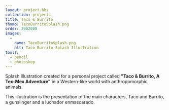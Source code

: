 ```yaml
---
layout: project.hbs
collection: projects
title: Taco & Burrito
thumb: TacoBurritoSplash.png
order: 2002000
images:
  -
    name: TacoBurritoSplash.png
    alt: Taco Burrito Splash Illustration
tools:
  - pencil
  - photoshop
---
```


Splash Illustration created for a personal project called **"Taco & Burrito, A Tex-Mex Adventure"** in a Western-like world with anthropomorphic animals.

This illustration is the presentation of the main characters, Taco and Burrito, a gunslinger and a luchador enmascarado.
